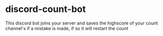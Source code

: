# discord-count-bot

This discord bot joins your server and saves the highscore of your count channel's if a mistake is made, if so it will restart the count
